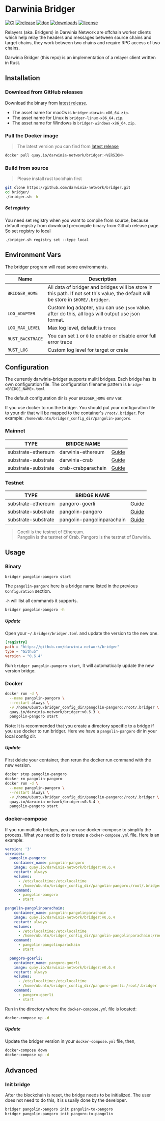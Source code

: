 # Darwinia Bridger

[![CI](https://github.com/darwinia-network/bridger/workflows/CI/badge.svg)](https://github.com/darwinia-network/bridger/actions)
[![release](https://img.shields.io/github/v/release/darwinia-network/bridger)](https://github.com/darwinia-network/bridger/releases/latest)
[![doc](https://img.shields.io/badge/current-docs-brightgreen.svg)](https://rust-docs.darwinia.network/bridger)
[![downloads](https://img.shields.io/crates/d/darwinia-bridger.svg)](https://github.com/darwinia-network/bridger/releases/latest)
[![license](https://img.shields.io/github/license/darwinia-network/bridger)](https://choosealicense.com/licenses/gpl)

Relayers (aka. Bridgers) in Darwinia Network are offchain worker clients which help relay the headers and messages between source chains and target chains, they work between two chains and require RPC access of two chains.

Darwinia Bridger (this repo) is an implementation of a relayer client written in Rust.

## Installation

### Download from GitHub releases

Download the binary from [latest release](https://github.com/darwinia-network/bridger/releases/latest).

* The asset name for macOs is `bridger-darwin-x86_64.zip`.  
* The asset name for Linux is `bridger-linux-x86_64.zip`.  
* The asset name for Windows is `bridger-windows-x86_64.zip`.  

### Pull the Docker image

> The latest version you can find from [latest release](https://github.com/darwinia-network/bridger/releases/latest)

```bash
docker pull quay.io/darwinia-network/bridger:<VERSION>
```

### Build from source

> Please install rust toolchain first

```bash
git clone https://github.com/darwinia-network/bridger.git
cd bridger/
./bridger.sh -h
```

##### Set registry

You need set registry when you want to compile from source, because default
registry from download precompile binary from Github release page. So set
registry to local

```text
./bridger.sh registry set --type local
```

## Environment Vars

The bridger program will read some environments.

| Name             | Description                                                                                                                       |
|------------------|-----------------------------------------------------------------------------------------------------------------------------------|
| `BRIDGER_HOME`   | All data of bridger and bridges will be store in this path. If not set this value, the default will be store in `$HOME/.bridger`. |
| `LOG_ADAPTER`    | Custom log adapter, you can use `json` value. after do this, all logs will output use json format.                                |
| `LOG_MAX_LEVEL`  | Max log level, default is `trace`                                                                                                 |
| `RUST_BACKTRACE` | You can set  `1` or `0` to enable or disable error full error trace                                                               |
| `RUST_LOG`       | Custom log level for target or crate                                                                                              |

## Configuration

The currently darwinia-bridger supports muliti bridges. Each bridge has its own configuration file. The configuration filename pattern is `bridge-<BRIDGE_NAME>.toml`

The default configuration dir is your `BRIDGER_HOME` env var.  

If you use docker to run the bridger. You should put your configuration file to your dir that will be mapped to the container's `/root/.bridger`. For example: `/home/ubuntu/bridger_config_dir/pangolin-pangoro`.


### Mainnet
| TYPE                | BRIDGE NAME                 |                                                              |
| ------------------- | --------------------------- | ------------------------------------------------------------ |
| substrate-ethereum  | darwinia-ethereum           | [Guide](./bridges/darwinia-ethereum/docs/Guide.md)           |
| substrate-substrate | darwinia-crab               | [Guide](./bridges/darwinia-crab/docs/Guide.md)               |
| substrate-substrate | crab-crabparachain          | [Guide](./bridges/crab-crabparachain/docs/Guide.md)          |

### Testnet
| TYPE                | BRIDGE NAME                 |                                                               |
| ------------------- | --------------------------- | ------------------------------------------------------------- |
| substrate-ethereum  | pangoro-goerli              | [Guide](./bridges/pangoro-goerli/docs/Guide.md)               |
| substrate-substrate | pangolin-pangoro            | [Guide](./bridges/pangolin-pangoro/docs/Guide.md)             |
| substrate-substrate | pangolin-pangolinparachain  | [Guide](./bridges/pangolin-pangolinparachain/docs/Guide.md)   |

> Goerli is the testnet of Ethereum.  
> Pangolin is the testnet of Crab.
> Pangoro is the testnet of Darwinia.

## Usage

### Binary

```bash
bridger pangolin-pangoro start
```
The `pangolin-pangoro` here is a bridge name listed in the previous `Configuration` section.


`-h` will list all commands it supports.
```bash
bridger pangolin-pangoro -h
```

##### Update

Open your `~/.bridger/bridger.toml` and update the version to the new one.

```toml
[registry]
path = "https://github.com/darwinia-network/bridger"
type = "Github"
version = "0.6.4"
```

Run `bridger pangolin-pangoro start`, It will automatically update the new version bridge.


### Docker

```bash
docker run -d \
  --name pangolin-pangoro \
  --restart always \
  -v /home/ubuntu/bridger_config_dir/pangolin-pangoro:/root/.bridger \
  quay.io/darwinia-network/bridger:v0.6.3 \
  pangolin-pangoro start
```

Note: It is recommended that you create a directory specific to a bridge if you use docker to run bridger. Here we have a `pangolin-pangoro` dir in your local config dir.

##### Update

First delete your container, then rerun the docker run command with the new version.
```bash
docker stop pangolin-pangoro
docker rm pangolin-pangoro
docker run -d \
  --name pangolin-pangoro \
  --restart always \
  -v /home/ubuntu/bridger_config_dir/pangolin-pangoro:/root/.bridger \
  quay.io/darwinia-network/bridger:v0.6.4 \
  pangolin-pangoro start
```

### docker-compose

If you run multiple bridges, you can use docker-compose to simplify the process. What you need to do is create a `docker-compose.yml` file. Here is an example:

```yml
version: '3'
services:
  pangolin-pangoro:
    container_name: pangolin-pangoro
    image: quay.io/darwinia-network/bridger:v0.6.4
    restart: always
    volumes:
      - /etc/localtime:/etc/localtime
      - /home/ubuntu/bridger_config_dir/pangolin-pangoro:/root/.bridger
    command:
      - pangolin-pangoro
      - start

pangolin-pangolinparachain:
    container_name: pangolin-pangolinparachain
    image: quay.io/darwinia-network/bridger:v0.6.4
    restart: always
    volumes:
      - /etc/localtime:/etc/localtime
      - /home/ubuntu/bridger_config_dir/pangolin-pangolinparachain:/root/.bridger
    command:
      - pangolin-pangolinparachain
      - start

  pangoro-goerli:
    container_name: pangoro-goerli
    image: quay.io/darwinia-network/bridger:v0.6.4
    restart: always
    volumes:
      - /etc/localtime:/etc/localtime
      - /home/ubuntu/bridger_config_dir/pangoro-goerli:/root/.bridger
    command:
      - pangoro-goerli
      - start
```

Run in the directory where the `docker-compose.yml` file is located:

```bash
docker-compose up -d
```

##### Update

Update the bridger version in your `docker-compose.yml` file, then,

```bash
docker-compose down
docker-compose up -d
```

## Advanced

### Init bridge

After the blockchain is reset, the bridge needs to be initialized. The user does not need to do this, it is usually done by the developer.

```bash
bridger pangolin-pangoro init pangolin-to-pangoro
bridger pangolin-pangoro init pangoro-to-pangolin
```